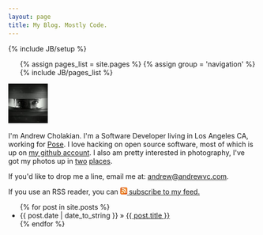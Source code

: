 ```yaml
---
layout: page
title: My Blog. Mostly Code.
---
```

{% include JB/setup %}


<ul class="nav">
  {% assign pages_list = site.pages %}
  {% assign group = 'navigation' %}
  {% include JB/pages_list %}
</ul> 

<div class="about">
<img id='self' src="/assets/images/self2.jpg">
<div class="about-text">
<p>
I'm Andrew Cholakian. I'm a Software Developer living in Los Angeles CA, working for <a href="http://pose.com">Pose</a>. I love hacking on open source software, most of which is up on <a href="http://www.github.com/andrewvc">my github account</a>. I also am pretty interested in photography, I've got my photos up in <a href="http://www.andrewvc.com">two</a> <a href="http://onelowrumble.tumblr.com">places</a>.
</p>
<p>
If you'd like to drop me a line, email me at: <a href="mailto:andrew@andrewvc.com">andrew@andrewvc.com</a>.
</p>
<p>
If you use an RSS reader, you can <a href="/atom.xml"><img src="/assets/images/feed-icon.png"> subscribe to my feed.</a>
</p>
</div>
</div>

<ul class="posts">
  {% for post in site.posts %}
    <li><span>{{ post.date | date_to_string }}</span> &raquo; <a href="{{ BASE_PATH }}{{ post.url }}">{{ post.title }}</a></li>
  {% endfor %}
</ul>